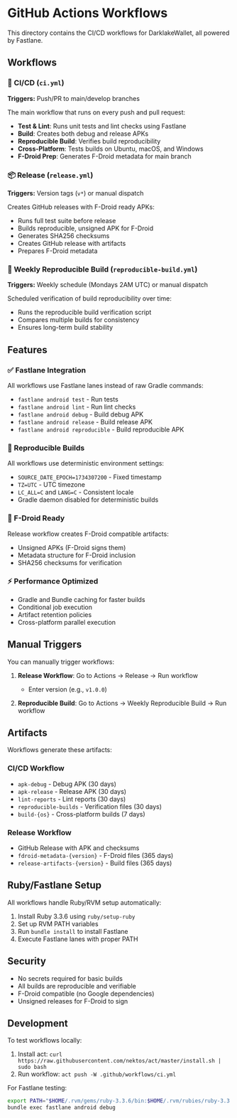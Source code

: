 # GitHub Actions Workflows

This directory contains the CI/CD workflows for DarklakeWallet, all powered by Fastlane.

## Workflows

### 🚀 CI/CD (`ci.yml`)
**Triggers:** Push/PR to main/develop branches

The main workflow that runs on every push and pull request:

- **Test & Lint**: Runs unit tests and lint checks using Fastlane
- **Build**: Creates both debug and release APKs
- **Reproducible Build**: Verifies build reproducibility 
- **Cross-Platform**: Tests builds on Ubuntu, macOS, and Windows
- **F-Droid Prep**: Generates F-Droid metadata for main branch

### 📦 Release (`release.yml`)
**Triggers:** Version tags (`v*`) or manual dispatch

Creates GitHub releases with F-Droid ready APKs:

- Runs full test suite before release
- Builds reproducible, unsigned APK for F-Droid
- Generates SHA256 checksums
- Creates GitHub release with artifacts
- Prepares F-Droid metadata

### 🔄 Weekly Reproducible Build (`reproducible-build.yml`)
**Triggers:** Weekly schedule (Mondays 2AM UTC) or manual dispatch

Scheduled verification of build reproducibility over time:

- Runs the reproducible build verification script
- Compares multiple builds for consistency
- Ensures long-term build stability

## Features

### ✅ Fastlane Integration
All workflows use Fastlane lanes instead of raw Gradle commands:
- `fastlane android test` - Run tests
- `fastlane android lint` - Run lint checks  
- `fastlane android debug` - Build debug APK
- `fastlane android release` - Build release APK
- `fastlane android reproducible` - Build reproducible APK

### 🔐 Reproducible Builds
All workflows use deterministic environment settings:
- `SOURCE_DATE_EPOCH=1734307200` - Fixed timestamp
- `TZ=UTC` - UTC timezone
- `LC_ALL=C` and `LANG=C` - Consistent locale
- Gradle daemon disabled for deterministic builds

### 📱 F-Droid Ready
Release workflow creates F-Droid compatible artifacts:
- Unsigned APKs (F-Droid signs them)
- Metadata structure for F-Droid inclusion
- SHA256 checksums for verification

### ⚡ Performance Optimized
- Gradle and Bundle caching for faster builds
- Conditional job execution
- Artifact retention policies
- Cross-platform parallel execution

## Manual Triggers

You can manually trigger workflows:

1. **Release Workflow**: Go to Actions → Release → Run workflow
   - Enter version (e.g., `v1.0.0`)
   
2. **Reproducible Build**: Go to Actions → Weekly Reproducible Build → Run workflow

## Artifacts

Workflows generate these artifacts:

### CI/CD Workflow
- `apk-debug` - Debug APK (30 days)
- `apk-release` - Release APK (30 days)
- `lint-reports` - Lint reports (30 days)
- `reproducible-builds` - Verification files (30 days)
- `build-{os}` - Cross-platform builds (7 days)

### Release Workflow
- GitHub Release with APK and checksums
- `fdroid-metadata-{version}` - F-Droid files (365 days)
- `release-artifacts-{version}` - Build files (365 days)

## Ruby/Fastlane Setup

All workflows handle Ruby/RVM setup automatically:

1. Install Ruby 3.3.6 using `ruby/setup-ruby`
2. Set up RVM PATH variables
3. Run `bundle install` to install Fastlane
4. Execute Fastlane lanes with proper PATH

## Security

- No secrets required for basic builds
- All builds are reproducible and verifiable
- F-Droid compatible (no Google dependencies)
- Unsigned releases for F-Droid to sign

## Development

To test workflows locally:
1. Install act: `curl https://raw.githubusercontent.com/nektos/act/master/install.sh | sudo bash`
2. Run workflow: `act push -W .github/workflows/ci.yml`

For Fastlane testing:
```bash
export PATH="$HOME/.rvm/gems/ruby-3.3.6/bin:$HOME/.rvm/rubies/ruby-3.3.6/bin:$PATH"
bundle exec fastlane android debug
```